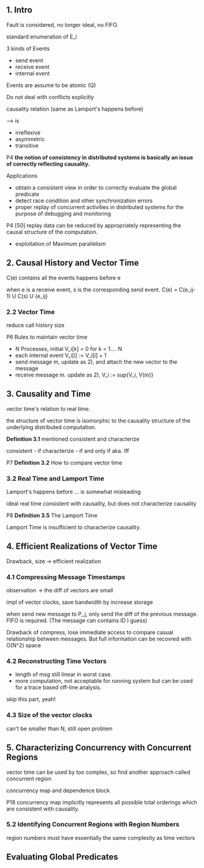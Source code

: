 ## 1. Intro

<!-- TODO: Add section for the following summaries -->

Fault is considered, no longer ideal, no FIFO.

standard enumeration of E_i

3 kinds of Events
- send event
- receive event
- internal event

Events are assume to be atomic (Q)

Do not deal with conflicts explicitly

causality relation (same as Lamport's happens before)

—> is
- irreflexive
- asymmetric
- transitive

P4 **the notion of consistency in distributed systems is basically an issue
of correctly reflecting causality.**

Applications

- obtain a consistent view in order to correctly evaluate the global predicate
- detect race condition and other synchronization errors
- proper replay of concurrent activities in distributed systems for the purpose of
debugging and monitoring

P4 [50] replay data can be reduced by appropriately representing the causal structure
of the computation.

- exploitation of Maximum parallelism

## 2. Causal History and Vector Time

C(e) contains all the events happens before e

when e is a receive event, s is the corresponding send event. C(e) = C(e_ij-1) U C(s) U {e_ij}

### 2.2 Vector Time

reduce call history size

P6 Rules to maintain vector time

- N Processes, initial V_i[k] = 0 for k = 1.... N
- each internal event V_i[i] := V_i[i] + 1
- send message m, update as 2), and attach the new vector to the message
- receive message m. update as 2), V_i := sup{V_i, V(m)}

## 3. Causality and Time

vector time's relation to real time.

the structure of vector time is isomorphic to the causality structure of the
underlying distributed computation.

**Definition 3.1** mentioned consistent and characterize

consistent - if
characterize - if and only if aka. iff

P7 **Definition 3.2** How to compare vector time

### 3.2 Real Time and Lamport Time

Lamport's happens before ... is somewhat misleading

ideal real time consistent with causality, but does not characterize causality

P8 **Definition 3.5** The Lamport Time

Lamport Time is insufficient to characterize causality.

## 4. Efficient Realizations of Vector Time

Drawback, size  -> efficient realization

### 4.1 Compressing Message Timestamps

observation -> the diff of vectors are small

impl of vector clocks, save bandwidth by increase storage

when send new message to P_j, only send the diff of the previous message. FIFO is
required. (The message can contains ID I guess)

Drawback of compress, lose immediate access to compare casual relationship between messages.
But full information can be recovred with O(N^2) space

### 4.2 Reconstructing Time Vectors

- length of msg still linear in worst case.
- more computation, not acceptable for running system but can be used for a trace based off-line analysis.

skip this part, yeah!

### 4.3 Size of the vector clocks

can't be smaller than N, still open problem

## 5. Characterizing Concurrency with Concurrent Regions

vector time can be used by too complex, so find another approach called concurrent region

concurrency map and dependence block

P18 concurrency map implicitly represents all possible total orderings which are consistent with causality.

### 5.2 Identifying Concurrent Regions with Region Numbers

region numbers must have essentially the same complexity as time vectors

## Evaluating Global Predicates
